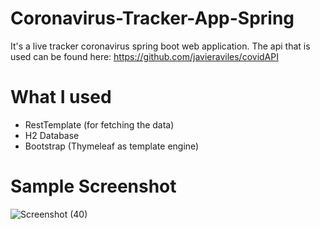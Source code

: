 # Coronavirus-Tracker-App-Spring
It's a live tracker coronavirus spring boot web application. The api that is used can be found here: https://github.com/javieraviles/covidAPI

# What I used

* RestTemplate (for fetching the data)
* H2 Database
* Bootstrap (Thymeleaf as template engine)

# Sample Screenshot
![Screenshot (40)](https://user-images.githubusercontent.com/34586177/79603500-225bb600-80f5-11ea-8d15-889eb3a55c26.png)
